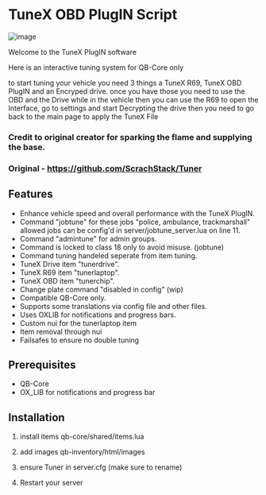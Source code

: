 # TuneX OBD PlugIN Script
![image](https://github.com/user-attachments/assets/2c761db7-1f8f-49de-b51b-193da8816b9e)

Welcome to the TuneX PlugIN software

Here is an interactive tuning system for QB-Core only

to start tuning your vehicle you need 3 things a TuneX R69, TuneX OBD PlugIN and an Encryped drive. once you have those you need to use the OBD and the Drive while in the vehicle then you can use the R69 to open the Interface, go to settings and start Decrypting the drive then you need to go back to the main page to apply the TuneX File

### Credit to original creator for sparking the flame and supplying the base.
### Original - https://github.com/ScrachStack/Tuner

## Features

- Enhance vehicle speed and overall performance with the TuneX PlugIN.
- Command "jobtune" for these jobs "police, ambulance, trackmarshall" allowed jobs can be config'd in server/jobtune_server.lua on line 11.
- Command "admintune" for admin groups.
- Command is locked to class 18 only to avoid misuse. (jobtune)
- Command tuning handeled seperate from item tuning.
- TuneX Drive item "tunerdrive".
- TuneX R69 item "tunerlaptop".
- TuneX OBD item "tunerchip".
- Change plate command "disabled in config" (wip)
- Compatible QB-Core only.
- Supports some translations via config file and other files.
- Uses OXLIB for notifications and progress bars.
- Custom nui for the tunerlaptop item
- Item removal through nui
- Failsafes to ensure no double tuning

## Prerequisites

- QB-Core 
- OX_LIB for notifications and progress bar

## Installation

1) install items qb-core/shared/items.lua

2) add images qb-inventory/html/images

3) ensure Tuner in server.cfg (make sure to rename)

4) Restart your server
